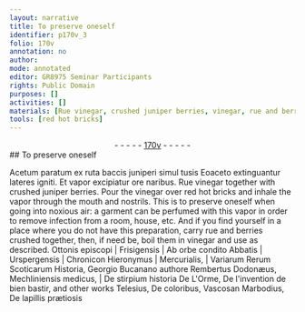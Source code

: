```yaml
---
layout: narrative
title: To preserve oneself
identifier: p170v_3
folio: 170v
annotation: no
author:
mode: annotated
editor: GR8975 Seminar Participants
rights: Public Domain
purposes: []
activities: []
materials: [Rue vinegar, crushed juniper berries, vinegar, rue and berries crushed together]
tools: [red hot bricks]
---
```


 <div class="folio" align="center">- - - - - <a href="http://gallica.bnf.fr/ark:/12148/btv1b10500001g/f346.item" target="_blank">170v</a> - - - - - </div> 
## To preserve oneself

 
<span class="foreign">Acetum paratum ex ruta baccis juniperi simul tusis Eoaceto extinguantur lateres igniti. Et vapor excipiatur ore naribus.</span> <span class="material">Rue vinegar</span> together with <span class="material">crushed juniper berries</span>. Pour the <span class="material">vinegar</span> over <span class="tool">red hot bricks</span> and inhale the vapor through the mouth and nostrils. This is to preserve oneself when going into noxious air: a garment can be perfumed with this vapor in order to remove infection from a room, house, etc. And if you find yourself in a place where you do not have this preparation, carry <span class="material">rue and berries crushed together</span>, then, if need be, boil them in <span class="material">vinegar</span> and use as described.
  <span class="foreign"> Ottonis episcopi | Frisigensis | Ab orbe condito Abbatis | Urspergensis | Chronicon Hieronymus | Mercurialis, | Variarum Rerum Scoticarum Historia, Georgio Bucanano authore Rembertus Dodonæus, Mechliniensis medicus, | De stirpium historia De L'Orme, De l'invention de bien bastir, and other works Telesius, De coloribus, Vascosan Marbodius, De lapillis prætiosis </span>  